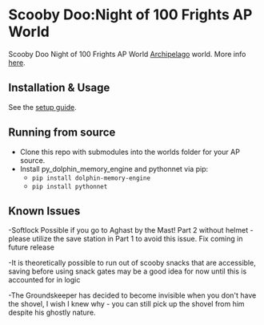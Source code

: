 # Scooby Doo:Night of 100 Frights AP World

Scooby Doo Night of 100 Frights AP World [Archipelago](https://archipelago.gg/) world.
More info [here](https://github.com/vgm5/Night_Of_100_Frights_ap_world/blob/main/docs/en_no100f.md).

## Installation & Usage

See the [setup guide](https://github.com/vgm5/Night_Of_100_Frights_ap_world/blob/main/docs/setup_en.md).

## Running from source

- Clone this repo with submodules into the worlds folder for your AP source.
- Install py_dolphin_memory_engine and pythonnet via pip:
    - ``pip install dolphin-memory-engine``
    - ``pip install pythonnet``

## Known Issues
-Softlock Possible if you go to Aghast by the Mast! Part 2 without helmet - please utilize the save station in Part 1 to avoid this issue.  Fix coming in future release

-It is theoretically possible to run out of scooby snacks that are accessible, saving before using snack gates may be a good idea for now until this is accounted for in logic

-The Groundskeeper has decided to become invisible when you don't have the shovel, I wish I knew why - you can still pick up the shovel from him despite his ghostly nature. 
